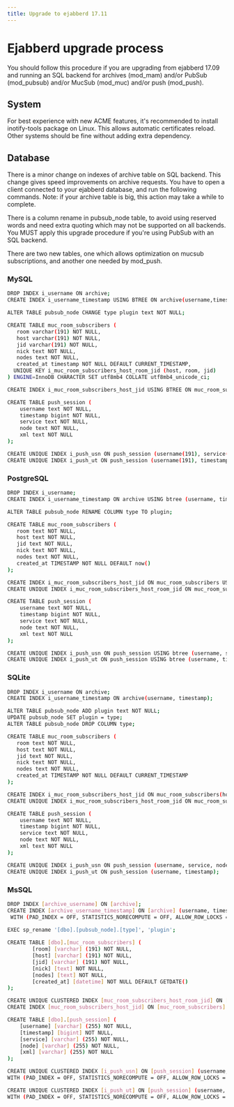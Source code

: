 ```yaml
---
title: Upgrade to ejabberd 17.11
---
```


# Ejabberd upgrade process

You should follow this procedure if you are upgrading from ejabberd 17.09
and running an SQL backend for archives (mod_mam) and/or PubSub (mod_pubsub)
and/or MucSub (mod_muc) and/or push (mod_push).

## System

For best experience with new ACME features, it's recommended to install
inotify-tools package on Linux. This allows automatic certificates reload.
Other systems should be fine without adding extra dependency.

## Database

There is a minor change on indexes of archive table on SQL backend. This
change gives speed improvements on archive requests. You have to open a client
connected to your ejabberd database, and run the following commands.
Note: if your archive table is big, this action may take a while to complete.

There is a column rename in pubsub_node table, to avoid using reserved words and
need extra quoting which may not be supported on all backends. You MUST apply
this upgrade procedure if you're using PubSub with an SQL backend.

There are two new tables, one which allows optimization on mucsub subscriptions,
and another one needed by mod_push.

### MySQL
```bash
DROP INDEX i_username ON archive;
CREATE INDEX i_username_timestamp USING BTREE ON archive(username,timestamp);

ALTER TABLE pubsub_node CHANGE type plugin text NOT NULL;

CREATE TABLE muc_room_subscribers (
   room varchar(191) NOT NULL,
   host varchar(191) NOT NULL,
   jid varchar(191) NOT NULL,
   nick text NOT NULL,
   nodes text NOT NULL,
   created_at timestamp NOT NULL DEFAULT CURRENT_TIMESTAMP,
  UNIQUE KEY i_muc_room_subscribers_host_room_jid (host, room, jid)
) ENGINE=InnoDB CHARACTER SET utf8mb4 COLLATE utf8mb4_unicode_ci;

CREATE INDEX i_muc_room_subscribers_host_jid USING BTREE ON muc_room_subscribers(host, jid);

CREATE TABLE push_session (
    username text NOT NULL,
    timestamp bigint NOT NULL,
    service text NOT NULL,
    node text NOT NULL,
    xml text NOT NULL
);

CREATE UNIQUE INDEX i_push_usn ON push_session (username(191), service(191), node(191));
CREATE UNIQUE INDEX i_push_ut ON push_session (username(191), timestamp);
```

### PostgreSQL
```bash
DROP INDEX i_username;
CREATE INDEX i_username_timestamp ON archive USING btree (username, timestamp);

ALTER TABLE pubsub_node RENAME COLUMN type TO plugin;

CREATE TABLE muc_room_subscribers (
   room text NOT NULL,
   host text NOT NULL,
   jid text NOT NULL,
   nick text NOT NULL,
   nodes text NOT NULL,
   created_at TIMESTAMP NOT NULL DEFAULT now()
);

CREATE INDEX i_muc_room_subscribers_host_jid ON muc_room_subscribers USING btree (host, jid);
CREATE UNIQUE INDEX i_muc_room_subscribers_host_room_jid ON muc_room_subscribers USING btree (host, room, jid);

CREATE TABLE push_session (
    username text NOT NULL,
    timestamp bigint NOT NULL,
    service text NOT NULL,
    node text NOT NULL,
    xml text NOT NULL
);

CREATE UNIQUE INDEX i_push_usn ON push_session USING btree (username, service, node);
CREATE UNIQUE INDEX i_push_ut ON push_session USING btree (username, timestamp);
```

### SQLite
```bash
DROP INDEX i_username ON archive;
CREATE INDEX i_username_timestamp ON archive(username, timestamp);

ALTER TABLE pubsub_node ADD plugin text NOT NULL;
UPDATE pubsub_node SET plugin = type;
ALTER TABLE pubsub_node DROP COLUMN type;

CREATE TABLE muc_room_subscribers (
   room text NOT NULL,
   host text NOT NULL,
   jid text NOT NULL,
   nick text NOT NULL,
   nodes text NOT NULL,
   created_at TIMESTAMP NOT NULL DEFAULT CURRENT_TIMESTAMP
);

CREATE INDEX i_muc_room_subscribers_host_jid ON muc_room_subscribers(host, jid);
CREATE UNIQUE INDEX i_muc_room_subscribers_host_room_jid ON muc_room_subscribers(host, room, jid);

CREATE TABLE push_session (
    username text NOT NULL,
    timestamp bigint NOT NULL,
    service text NOT NULL,
    node text NOT NULL,
    xml text NOT NULL
);

CREATE UNIQUE INDEX i_push_usn ON push_session (username, service, node);
CREATE UNIQUE INDEX i_push_ut ON push_session (username, timestamp);
```

### MsSQL
```bash
DROP INDEX [archive_username] ON [archive];
CREATE INDEX [archive_username_timestamp] ON [archive] (username, timestamp)
 WITH (PAD_INDEX = OFF, STATISTICS_NORECOMPUTE = OFF, ALLOW_ROW_LOCKS = ON, ALLOW_PAGE_LOCKS = ON);
 
EXEC sp_rename '[dbo].[pubsub_node].[type]', 'plugin';

CREATE TABLE [dbo].[muc_room_subscribers] (
        [room] [varchar] (191) NOT NULL,
        [host] [varchar] (191) NOT NULL,
        [jid] [varchar] (191) NOT NULL,
        [nick] [text] NOT NULL,
        [nodes] [text] NOT NULL,
        [created_at] [datetime] NOT NULL DEFAULT GETDATE()
);

CREATE UNIQUE CLUSTERED INDEX [muc_room_subscribers_host_room_jid] ON [muc_room_subscribers] (host, room, jid);
CREATE INDEX [muc_room_subscribers_host_jid] ON [muc_room_subscribers] (host, jid);

CREATE TABLE [dbo].[push_session] (
    [username] [varchar] (255) NOT NULL,
    [timestamp] [bigint] NOT NULL,
    [service] [varchar] (255) NOT NULL,
    [node] [varchar] (255) NOT NULL,
    [xml] [varchar] (255) NOT NULL
);

CREATE UNIQUE CLUSTERED INDEX [i_push_usn] ON [push_session] (username, service, node)
WITH (PAD_INDEX = OFF, STATISTICS_NORECOMPUTE = OFF, ALLOW_ROW_LOCKS = ON, ALLOW_PAGE_LOCKS = ON);

CREATE UNIQUE CLUSTERED INDEX [i_push_ut] ON [push_session] (username, timestamp)
WITH (PAD_INDEX = OFF, STATISTICS_NORECOMPUTE = OFF, ALLOW_ROW_LOCKS = ON, ALLOW_PAGE_LOCKS = ON);
```
